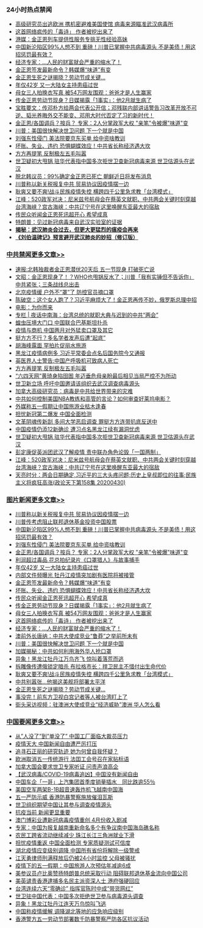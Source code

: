 <div class="catlist">
<h3>24小时热点禁闻</h3>
<ul>
<li><a href="https://github.com/fqnews/bnews/blob/master/worldnews/20200501/1321807.md">高级研究员出逃欧洲 携机密避难美国使馆 病毒来源瞄准武汉病毒所</a></li>
<li><a href="https://github.com/fqnews/bnews/blob/master/topimagenews/20200501/1321822.md">这首网络疯传的「毒诗」 作者被挖出来了</a></li>
<li><a href="https://github.com/fqnews/bnews/blob/master/baitai/20200501/1321908.md">港媒：金正恩列车提供性服务专挑无性经验高妹</a></li>
<li><a href="https://github.com/fqnews/bnews/blob/master/topimagenews/20200501/1321979.md">中国新沦陷区99%人想不到 重磅！川普已掌握中共病毒源头 不是美债！用这招惩罚最有效？</a></li>
<li><a href="https://github.com/fqnews/bnews/blob/master/topimagenews/20200501/1321818.md">经济专家：...人民的财富就会严重的缩水了！</a></li>
<li><a href="https://github.com/fqnews/bnews/blob/master/topimagenews/20200501/1321884.md">金正恩签发最新命令？韩媒爆“味道”有变</a></li>
<li><a href="https://github.com/fqnews/bnews/blob/master/topimagenews/20200501/1321760.md">金正恩生死之谜揭晓？劳动节成关键…</a></li>
<li><a href="https://github.com/fqnews/bnews/blob/master/topimagenews/20200501/1321886.md">年仅42岁 又一大陆女主持患癌过世</a></li>
<li><a href="https://github.com/fqnews/bnews/blob/master/topimagenews/20200501/1321833.md">母女三人拍换衣写真 被54万网友围观：爸爸才是人生赢家</a></li>
<li><a href="https://github.com/fqnews/bnews/blob/master/topimagenews/20200501/1321837.md">传金正恩劳动节现身？日媒揭露「1事实」：他2月就生病了</a></li>
<li><a href="https://github.com/fqnews/bnews/blob/master/bannedvideo/20200501/1322028.md">宝胜要文：传邓朴方给两会代表公开信；邓残联内部讲话警告习改革开放不可逆、韬光养晦外交不能变、邓用大时代否定了习的新时代！</a></li>
<li><a href="https://github.com/fqnews/bnews/blob/master/topimagenews/20200501/1321923.md">金正恩/各国调兵？按兵？ 专家：2人分掌政军大权 &quot;亲笔&quot;令被爆&quot;味道&quot;变</a></li>
<li><a href="https://github.com/fqnews/bnews/blob/master/topimagenews/20200501/1321800.md">川普：美国很快解决世卫问题 下一个就是中国</a></li>
<li><a href="https://github.com/fqnews/bnews/blob/master/topimagenews/20200501/1321937.md">刘强东性侵门 美法院要京东买单 给中资啥教训</a></li>
<li><a href="https://github.com/fqnews/bnews/blob/master/topimagenews/20200501/1321878.md">坏账、失业、违约 恐惧蝴蝶效应！中共省长称经济遇大坎</a></li>
<li><a href="https://github.com/fqnews/bnews/blob/master/cbnews/20200501/1322008.md">方方再提笔 反制极左五毛叫嚣</a></li>
<li><a href="https://github.com/fqnews/bnews/blob/master/cbnews/20200501/1321910.md">世卫疑初大甩锅 驻华代表指中国多次拒世卫查新冠病毒来源 世卫估源头在武汉</a></li>
<li><a href="https://github.com/fqnews/bnews/blob/master/comments/20200501/1321924.md">脱北韩议员：99%确定金正恩已死亡 朝鲜近日将发布消息</a></li>
<li><a href="https://github.com/fqnews/bnews/blob/master/topimagenews/20200501/1322045.md">川普称以新关税报复中共 贸易协议因疫情摆一边</a></li>
<li><a href="https://github.com/fqnews/bnews/blob/master/topimagenews/20200501/1321769.md">耿爽又要不爽!战斗民族疫情失控 横跨四千公里急求教「台湾模式」</a></li>
<li><a href="https://github.com/fqnews/bnews/blob/master/cbnews/20200501/1321823.md">江峰：520政军对决：尼米兹号航母会在蔡英文就职、中共两会关键时刻穿越台湾海峡？宫古海峡：中共辽宁号在这里唤醒东亚最大的宿敌</a></li>
<li><a href="https://github.com/fqnews/bnews/blob/master/topimagenews/20200501/1321839.md">传民众听闻金正恩死讯超开心 希望成真</a></li>
<li><a href="https://github.com/fqnews/bnews/blob/master/headline/20200501/1321929.md">特朗普：见过新冠病毒来自武汉实验室的证据</a></li>
<li><b><a href="https://github.com/fqnews/bnews/blob/master/comments/20200211/1275071.md" target="_blank">揭秘：武汉肺炎会过去，但更大更猛烈的瘟疫会再来</a></b></li>
<li><b><a href="https://github.com/fqnews/bnews/blob/master/comments/20200207/1272816.md" target="_blank">《刘伯温碑记》预言避开武汉肺炎的妙招（修订版）</a></b></li>
</ul>
</div>

<div class="catlist">
<h3><a href="https://github.com/fqnews/bnews/blob/master/cbnews/" target="_blank">中共禁闻</a><span><a href="https://github.com/fqnews/bnews/blob/master/cbnews/" target="_blank" rel="nofollow">更多文章>></a></span></h3>
<ul>
<li><a href="https://github.com/fqnews/bnews/blob/master/cbnews/20200502/1322180.md" target="_blank">速报:北韩独裁者金正恩潜伏20天后 五一节现身 打破死亡说</a></li>
<li><a href="https://github.com/fqnews/bnews/blob/master/cbnews/20200502/1322167.md" target="_blank">文昭：金正恩现身了！？WHO也甩锅反水了；川普「我有实锤但不告诉你」中共紧张；三条战线总出击</a></li>
<li><a href="https://github.com/fqnews/bnews/blob/master/cbnews/20200502/1322146.md" target="_blank">北京疫情缓 户外不“罩”了 防控官员摘口罩</a></li>
<li><a href="https://github.com/fqnews/bnews/blob/master/cbnews/20200502/1322140.md" target="_blank">陈破空：这个女人跑了？习近平麻烦大了！金正恩再传不妙，俄罗斯总理中招</a></li>
<li><a href="https://github.com/fqnews/bnews/blob/master/cbnews/20200502/1322130.md" target="_blank">电影：为你而来</a></li>
<li><a href="https://github.com/fqnews/bnews/blob/master/cbnews/20200502/1322111.md" target="_blank">专栏 | 夜话中南海：台湾总统的就职大典与迟到的中共“两会”</a></li>
<li><a href="https://github.com/fqnews/bnews/blob/master/cbnews/20200501/1322059.md" target="_blank">蝗虫压境大门口 中国联合巴基斯坦扑杀</a></li>
<li><a href="https://github.com/fqnews/bnews/blob/master/cbnews/20200501/1322056.md" target="_blank">疫情与商机 中国两月对外猛卖口罩及其它</a></li>
<li><a href="https://github.com/fqnews/bnews/blob/master/cbnews/20200501/1322054.md" target="_blank">挺方方不行？多名学者发声后遭“起底”</a></li>
<li><a href="https://github.com/fqnews/bnews/blob/master/cbnews/20200501/1322029.md" target="_blank">胡海峰露面 罕拍片促丽水旅游</a></li>
<li><a href="https://github.com/fqnews/bnews/blob/master/cbnews/20200501/1322026.md" target="_blank">黑龙江疫情病例多 习近平常委会点名后国务院今又通报</a></li>
<li><a href="https://github.com/fqnews/bnews/blob/master/cbnews/20200501/1322003.md" target="_blank">英医界人士警告:中国产呼吸机可致病人死亡</a></li>
<li><a href="https://github.com/fqnews/bnews/blob/master/cbnews/20200501/1322008.md" target="_blank">方方再提笔 反制极左五毛叫嚣</a></li>
<li><a href="https://github.com/fqnews/bnews/blob/master/cbnews/20200501/1322005.md" target="_blank">“六四天网”黄琦身陷囹圄 年迈垂危母亲盼最后相见当局严控不为所动</a></li>
<li><a href="https://github.com/fqnews/bnews/blob/master/cbnews/20200501/1322004.md" target="_blank">世卫新立场 呼吁中国邀请该组织去武汉调查病毒源头</a></li>
<li><a href="https://github.com/fqnews/bnews/blob/master/cbnews/20200501/1322000.md" target="_blank">加拿大高级研究员：病毒是中共给世界带来的灾难</a></li>
<li><a href="https://github.com/fqnews/bnews/blob/master/cbnews/20200501/1319566.md" target="_blank">中共如何控制美国NBA教练和高管的言论？如何审查好莱坞电影？</a></li>
<li><a href="https://github.com/fqnews/bnews/blob/master/cbnews/20200501/1321927.md" target="_blank">外媒称五一假期让中国旅游业枯木逢春</a></li>
<li><a href="https://github.com/fqnews/bnews/blob/master/cbnews/20200501/1321926.md" target="_blank">担忧新冠第二爆发 中国全面检测</a></li>
<li><a href="https://github.com/fqnews/bnews/blob/master/cbnews/20200501/1321918.md" target="_blank">文革阴魂传新刮 多间大学恶启调查 罪挺方方连带扒底反送中</a></li>
<li><a href="https://github.com/fqnews/bnews/blob/master/cbnews/20200501/1321911.md" target="_blank">中国疫情仍添12新确诊 遭习点名黑龙江续有漏洞忧虑</a></li>
<li><a href="https://github.com/fqnews/bnews/blob/master/cbnews/20200501/1321910.md" target="_blank">世卫疑初大甩锅 驻华代表指中国多次拒世卫查新冠病毒来源 世卫估源头在武汉</a></li>
<li><a href="https://github.com/fqnews/bnews/blob/master/cbnews/20200501/1321893.md" target="_blank">彭定康促英派团武汉了解疫情 责中联办角色论毁「一国两制」</a></li>
<li><a href="https://github.com/fqnews/bnews/blob/master/cbnews/20200501/1321823.md" target="_blank">江峰：520政军对决：尼米兹号航母会在蔡英文就职、中共两会关键时刻穿越台湾海峡？宫古海峡：中共辽宁号在这里唤醒东亚最大的宿敌</a></li>
<li><a href="https://github.com/fqnews/bnews/blob/master/cbnews/20200501/1321816.md" target="_blank">天亮时分：两会日期确定,习近平的三大头疼问题;历史上皇叔即位的往事;民族主义将疯狂高涨(政论天下第158集 20200430)</a></li>

</ul>
</div>
<div class="catlist">
<h3><a href="https://github.com/fqnews/bnews/blob/master/topimagenews/" target="_blank">图片新闻</a><span><a href="https://github.com/fqnews/bnews/blob/master/topimagenews/" target="_blank" rel="nofollow">更多文章>></a></span></h3>
<ul>
<li><a href="https://github.com/fqnews/bnews/blob/master/topimagenews/20200501/1322045.md" target="_blank">川普称以新关税报复中共 贸易协议因疫情摆一边</a></li>
<li><a href="https://github.com/fqnews/bnews/blob/master/topimagenews/20200501/1322027.md" target="_blank">川普传考虑阻止联邦退休基金投资中国股票</a></li>
<li><a href="https://github.com/fqnews/bnews/blob/master/topimagenews/20200501/1321979.md" target="_blank">中国新沦陷区99%人想不到 重磅！川普已掌握中共病毒源头 不是美债！用这招惩罚最有效？</a></li>
<li><a href="https://github.com/fqnews/bnews/blob/master/topimagenews/20200501/1321937.md" target="_blank">刘强东性侵门 美法院要京东买单 给中资啥教训</a></li>
<li><a href="https://github.com/fqnews/bnews/blob/master/topimagenews/20200501/1321923.md" target="_blank">金正恩/各国调兵？按兵？ 专家：2人分掌政军大权 &quot;亲笔&quot;令被爆&quot;味道&quot;变</a></li>
<li><a href="https://github.com/fqnews/bnews/blob/master/topimagenews/20200501/1321901.md" target="_blank">利润超过毒品 花总拍纪录片《口罩猎人》与故事捕手</a></li>
<li><a href="https://github.com/fqnews/bnews/blob/master/topimagenews/20200501/1321886.md" target="_blank">年仅42岁 又一大陆女主持患癌过世</a></li>
<li><a href="https://github.com/fqnews/bnews/blob/master/topimagenews/20200501/1321885.md" target="_blank">内部文件频曝光 牡丹江疫情突加剧有医院将被接管</a></li>
<li><a href="https://github.com/fqnews/bnews/blob/master/topimagenews/20200501/1321884.md" target="_blank">金正恩签发最新命令？韩媒爆“味道”有变</a></li>
<li><a href="https://github.com/fqnews/bnews/blob/master/topimagenews/20200501/1321878.md" target="_blank">坏账、失业、违约 恐惧蝴蝶效应！中共省长称经济遇大坎</a></li>
<li><a href="https://github.com/fqnews/bnews/blob/master/topimagenews/20200501/1321839.md" target="_blank">传民众听闻金正恩死讯超开心 希望成真</a></li>
<li><a href="https://github.com/fqnews/bnews/blob/master/topimagenews/20200501/1321837.md" target="_blank">传金正恩劳动节现身？日媒揭露「1事实」：他2月就生病了</a></li>
<li><a href="https://github.com/fqnews/bnews/blob/master/topimagenews/20200501/1321833.md" target="_blank">母女三人拍换衣写真 被54万网友围观：爸爸才是人生赢家</a></li>
<li><a href="https://github.com/fqnews/bnews/blob/master/topimagenews/20200501/1321822.md" target="_blank">这首网络疯传的「毒诗」 作者被挖出来了</a></li>
<li><a href="https://github.com/fqnews/bnews/blob/master/topimagenews/20200501/1321818.md" target="_blank">经济专家：&#8230;人民的财富就会严重的缩水了！</a></li>
<li><a href="https://github.com/fqnews/bnews/blob/master/topimagenews/20200501/1321806.md" target="_blank">澳前外长唐纳：中共大使成竞业“鲁莽”之举前所未有</a></li>
<li><a href="https://github.com/fqnews/bnews/blob/master/topimagenews/20200501/1321800.md" target="_blank">川普：美国很快解决世卫问题 下一个就是中国</a></li>
<li><a href="https://github.com/fqnews/bnews/blob/master/topimagenews/20200501/1321799.md" target="_blank">加媒揭秘：中共如何利用海外华人抢口罩</a></li>
<li><a href="https://github.com/fqnews/bnews/blob/master/topimagenews/20200501/1321791.md" target="_blank">异象！黑龙江牡丹江万鸟齐飞 惊叫着落荒而逃</a></li>
<li><a href="https://github.com/fqnews/bnews/blob/master/topimagenews/20200501/1321773.md" target="_blank">拆雕像传遭俄锁定暗杀 布拉格市长：捍卫民主不惜付出生命代价</a></li>
<li><a href="https://github.com/fqnews/bnews/blob/master/topimagenews/20200501/1321769.md" target="_blank">耿爽又要不爽!战斗民族疫情失控 横跨四千公里急求教「台湾模式」</a></li>
<li><a href="https://github.com/fqnews/bnews/blob/master/topimagenews/20200501/1321761.md" target="_blank">中共别嚣张…他揭这美舰将部署太平洋</a></li>
<li><a href="https://github.com/fqnews/bnews/blob/master/topimagenews/20200501/1321760.md" target="_blank">金正恩生死之谜揭晓？劳动节成关键…</a></li>
<li><a href="https://github.com/fqnews/bnews/blob/master/topimagenews/20200501/1321759.md" target="_blank">事没完！前东方卫视白宫记者等人被台湾盯上了</a></li>
<li><a href="https://github.com/fqnews/bnews/blob/master/topimagenews/20200501/1313848.md" target="_blank">街头采访视频：驻澳洲大使成竞业“经济威胁”澳洲 华人怎么看</a></li>

</ul>
</div>
<div class="catlist">
<h3><a href="https://github.com/fqnews/bnews/blob/master/headline/" target="_blank">中国要闻</a><span><a href="https://github.com/fqnews/bnews/blob/master/headline/" target="_blank" rel="nofollow">更多文章>></a></span></h3>
<ul>
<li><a href="https://github.com/fqnews/bnews/blob/master/headline/20200502/1322135.md" target="_blank">从&#8221;人没了&#8221;到&#8221;单没了&#8221;    中国工厂面临大裁员压力</a></li>
<li><a href="https://github.com/fqnews/bnews/blob/master/headline/20200502/1322123.md" target="_blank">疫情天大  中国新闻自由遭严厉打压</a></li>
<li><a href="https://github.com/fqnews/bnews/blob/master/headline/20200502/1322112.md" target="_blank">追寻石正丽的研究轨迹   她为何曾自我怀疑？</a></li>
<li><a href="https://github.com/fqnews/bnews/blob/master/headline/20200502/1322101.md" target="_blank">欧洲取消五一传统游行  法囯工会号召在家贴标语</a></li>
<li><a href="https://github.com/fqnews/bnews/blob/master/headline/20200502/1322100.md" target="_blank">加拿大国会要求世卫专家听证  问责声浪高企</a></li>
<li><a href="https://github.com/fqnews/bnews/blob/master/headline/20200502/1322097.md" target="_blank">【武汉病毒/COVID-19病毒追凶】中国没有新闻自由</a></li>
<li><a href="https://github.com/fqnews/bnews/blob/master/headline/20200502/1322096.md" target="_blank">中国车企「一哥」上汽集团首季度销量插水　同比跌逾55％</a></li>
<li><a href="https://github.com/fqnews/bnews/blob/master/headline/20200502/1322085.md" target="_blank">美国空军两架B-1B超音速轰炸机飞越南中国海</a></li>
<li><a href="https://github.com/fqnews/bnews/blob/master/headline/20200502/1322084.md" target="_blank">五一严防示威 香港防暴警察施放催泪瓦斯</a></li>
<li><a href="https://github.com/fqnews/bnews/blob/master/headline/20200502/1322083.md" target="_blank">世卫组织期望中国让其参与调查疫情源头</a></li>
<li><a href="https://github.com/fqnews/bnews/blob/master/headline/20200502/1322080.md" target="_blank">抗疫当前  新闻更显重要</a></li>
<li><a href="https://github.com/fqnews/bnews/blob/master/headline/20200502/1322073.md" target="_blank">澳门博彩业遭新冠病毒疫情重创 4月份收入剧减</a></li>
<li><a href="https://github.com/fqnews/bnews/blob/master/headline/20200502/1322072.md" target="_blank">专家：中国为报复越南重新命名多个有争议南中国海岛礁名称</a></li>
<li><a href="https://github.com/fqnews/bnews/blob/master/headline/20200502/1322071.md" target="_blank">农民工跨省流动继续减少 珠江长江三角洲就业下滑</a></li>
<li><a href="https://github.com/fqnews/bnews/blob/master/headline/20200502/1322070.md" target="_blank">担忧疫情重返 中国全面检测 专家质疑测试可信度</a></li>
<li><a href="https://github.com/fqnews/bnews/blob/master/headline/20200502/1322069.md" target="_blank">湖北疫情应变级别调降 中国所有省份将解除一级警戒</a></li>
<li><a href="https://github.com/fqnews/bnews/blob/master/headline/20200502/1322068.md" target="_blank">江天勇律师刑满释放后仍被24小时监控 父母被骚扰</a></li>
<li><a href="https://github.com/fqnews/bnews/blob/master/headline/20200502/1322067.md" target="_blank">疫情下的五一假期：中国旅游人次预估年减逾6成</a></li>
<li><a href="https://github.com/fqnews/bnews/blob/master/headline/20200502/1322066.md" target="_blank">美参议员卢比奥赞扬特朗普总统采取行动 阻碍联邦退休基金流向中国公司</a></li>
<li><a href="https://github.com/fqnews/bnews/blob/master/headline/20200501/1322063.md" target="_blank">美英谴责香港逮捕多名民主派资深人士 港府强硬回应</a></li>
<li><a href="https://github.com/fqnews/bnews/blob/master/headline/20200501/1322052.md" target="_blank">台湾连续六天“零确诊” 指挥官陈时中成“带货网红”</a></li>
<li><a href="https://github.com/fqnews/bnews/blob/master/headline/20200501/1322046.md" target="_blank">世卫驻中国代表：中国多次拒绝世卫参与病毒源头调查</a></li>
<li><a href="https://github.com/fqnews/bnews/blob/master/bannedvideo/20200501/1322015.md" target="_blank">异象！黑龙江牡丹江连天万鸟惊叫飞逃</a></li>
<li><a href="https://github.com/fqnews/bnews/blob/master/headline/20200501/1322019.md" target="_blank">中国称疫情缓解 调降湖北等地的应急响应级别</a></li>
<li><a href="https://github.com/fqnews/bnews/blob/master/headline/20200501/1322010.md" target="_blank">香港警方五一劳动节部署数千防暴警察严防各区抗议活动</a></li>

</ul>
</div>
